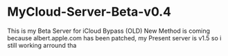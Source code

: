 MyCloud-Server-Beta-v0.4
========================

This is my Beta Server for iCloud Bypass (OLD) New Method is coming because albert.apple.com has been patched, my Present server is v1.5 so i still working arround tha
